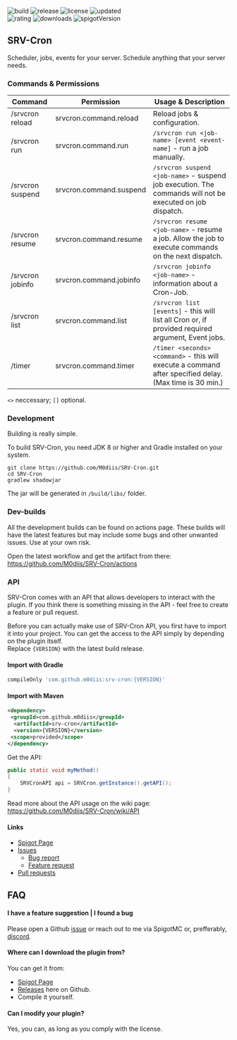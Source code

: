 <!-- Variables -->

[resourceId]: 100382

[buildImage]: https://github.com/M0diis/M0-CoreCord/actions/workflows/gradle.yml/badge.svg
[releaseImage]: https://img.shields.io/github/v/release/M0diis/SRV-Cron.svg?label=github%20release
[updatedImage]: https://badges.pufler.dev/updated/M0diis/SRV-Cron
[licenseImage]: https://img.shields.io/github/license/M0diis/SRV-Cron.svg
[ratingImage]: https://img.shields.io/badge/dynamic/json.svg?color=brightgreen&label=rating&query=%24.rating.average&suffix=%20%2F%205&url=https%3A%2F%2Fapi.spiget.org%2Fv2%2Fresources%2F100382
[downloadsImage]: https://img.shields.io/badge/dynamic/json.svg?color=brightgreen&label=downloads%20%28spigotmc.org%29&query=%24.downloads&url=https%3A%2F%2Fapi.spiget.org%2Fv2%2Fresources%2F100382
[spigotVersionImage]: https://img.shields.io/badge/dynamic/json.svg?color=brightgreen&label=latest%20version%20%28spigotmc.org%29&query=%24.name&url=https%3A%2F%2Fapi.spiget.org%2Fv2%2Fresources%2F100382%2Fversions%2Flatest

<!-- End of variables block -->

![build][buildImage] ![release][releaseImage] ![license][licenseImage] ![updated][updatedImage]  
 ![rating][ratingImage] ![downloads][downloadsImage] ![spigotVersion][spigotVersionImage]

## SRV-Cron
Scheduler, jobs, events for your server. Schedule anything that your server needs.

### Commands & Permissions

| Command             | Permission               | Usage & Description           
|---------------------|--------------------------|--------------------
| /srvcron reload     | srvcron.command.reload   | Reload jobs & configuration.        
| /srvcron run        | srvcron.command.run      | `/srvcron run <job-name> [event <event-name]` - run a job manually.
| /srvcron suspend    | srvcron.command.suspend  | `/srvcron suspend <job-name>` - suspend job execution. The commands will not be executed on job dispatch.
| /srvcron resume     | srvcron.command.resume   | `/srvcron resume <job-name>` - resume a job. Allow the job to execute commands on the next dispatch.
| /srvcron jobinfo    | srvcron.command.jobinfo  | `/srvcron jobinfo <job-name>` - information about a Cron-Job.
| /srvcron list       | srvcron.command.list     | `/srvcron list [events]` - this will list all Cron or, if provided required argument, Event jobs.
| /timer              | srvcron.command.timer    | `/timer <seconds> <command>` - this will execute a command after specified delay. (Max time is 30 min.)

`<>` neccessary; `[]` optional.

### Development
Building is really simple.

To build SRV-Cron, you need JDK 8 or higher and Gradle installed on your system.

```
git clone https://github.com/M0diis/SRV-Cron.git
cd SRV-Cron
gradlew shadowjar
```

The jar will be generated in `/build/libs/` folder. 

### Dev-builds

All the development builds can be found on actions page. These builds will have the latest features but may include some bugs and other unwanted issues. Use at your own risk.

Open the latest workflow and get the artifact from there:  
https://github.com/M0diis/SRV-Cron/actions

### API

SRV-Cron comes with an API that allows developers to interact with the plugin. If you think there is something missing in the API - feel free to create a feature or pull request.

Before you can actually make use of SRV-Cron API, you first have to import it into your project.
You can get the access to the API simply by depending on the plugin itself.  
Replace `{VERSION}` with the latest build release.

#### Import with Gradle
```groovy
compileOnly 'com.github.m0diis:srv-cron:{VERSION}'
```
#### Import with Maven
```xml
<dependency>
 <groupId>com.github.m0diis</groupId>
  <artifactId>srv-cron</artifactId>
  <version>{VERSION}</version>
 <scope>provided</scope>
</dependency>
```
Get the API:
```java
public static void myMethod()
{
    SRVCronAPI api = SRVCron.getInstance().getAPI();
}
```

Read more about the API usage on the wiki page:  
https://github.com/M0diis/SRV-Cron/wiki/API

#### Links

- [Spigot Page](https://www.spigotmc.org/resources/100382/)
- [Issues](https://github.com/M0diis/SRV-Cron/issues)
  - [Bug report](https://github.com/M0diis/SRV-Cron/issues/new?assignees=&labels=bug&template=bug_report.md&title=)
  - [Feature request](https://github.com/M0diis/SRV-Cron/issues/new?assignees=&labels=enhancement&template=feature.md)
- [Pull requests](https://github.com/M0diis/SRV-Cron/pulls)

## FAQ

#### I have a feature suggestion | I found a bug
Please open a Github [issue](https://github.com/M0diis/SRV-Cron/issues) or reach out to me via SpigotMC or, prefferably, [discord](https://discord.gg/ZSzJTSWxmv).

#### Where can I download the plugin from?
You can get it from:
- [Spigot Page](https://www.spigotmc.org/resources/100382/)
- [Releases](https://github.com/M0diis/SRV-Cron/releases) here on Github.
- Compile it yourself.

#### Can I modify your plugin?
Yes, you can, as long as you comply with the license. 
